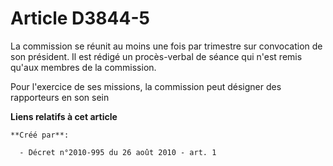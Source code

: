 # Article D3844-5

La commission se réunit au moins une fois par trimestre sur convocation de son président. Il est rédigé un procès-verbal de
séance qui n'est remis qu'aux membres de la commission.

Pour l'exercice de ses missions, la commission peut désigner des rapporteurs en son sein

**Liens relatifs à cet article**

	**Créé par**:

	  - Décret n°2010-995 du 26 août 2010 - art. 1
